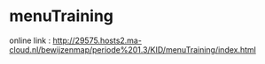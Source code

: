 # menuTraining

online link : http://29575.hosts2.ma-cloud.nl/bewijzenmap/periode%201.3/KID/menuTraining/index.html
